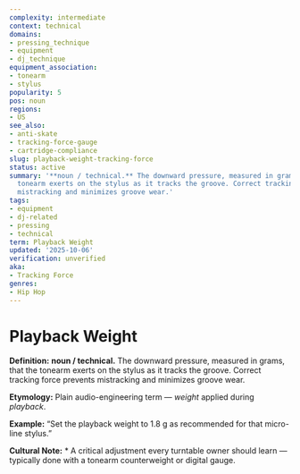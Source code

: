 ```yaml
---
complexity: intermediate
context: technical
domains:
- pressing_technique
- equipment
- dj_technique
equipment_association:
- tonearm
- stylus
popularity: 5
pos: noun
regions:
- US
see_also:
- anti-skate
- tracking-force-gauge
- cartridge-compliance
slug: playback-weight-tracking-force
status: active
summary: '**noun / technical.** The downward pressure, measured in grams, that the
  tonearm exerts on the stylus as it tracks the groove. Correct tracking force prevents
  mistracking and minimizes groove wear.'
tags:
- equipment
- dj-related
- pressing
- technical
term: Playback Weight
updated: '2025-10-06'
verification: unverified
aka:
- Tracking Force
genres:
- Hip Hop
---
```


# Playback Weight

**Definition:** **noun / technical.** The downward pressure, measured in grams, that the tonearm exerts on the stylus as it tracks the groove. Correct tracking force prevents mistracking and minimizes groove wear.

**Etymology:** Plain audio-engineering term — *weight* applied during *playback*.

**Example:** “Set the playback weight to 1.8 g as recommended for that micro-line stylus.”

**Cultural Note:** * A critical adjustment every turntable owner should learn — typically done with a tonearm counterweight or digital gauge.

